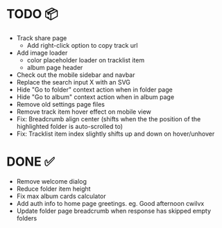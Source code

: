 # TODO 📦
- Track share page
    - Add right-click option to copy track url
- Add image loader
    - color placeholder loader on tracklist item
    - album page header
- Check out the mobile sidebar and navbar
- Replace the search input X with an SVG
- Hide "Go to folder" context action when in folder page
- Hide "Go to album" context action when in album page
- Remove old settings page files
- Remove track item hover effect on mobile view
- Fix: Breadcrumb align center (shifts when the the position of the highlighted folder is auto-scrolled to)
- Fix: Tracklist item index slightly shifts up and down on hover/unhover

# DONE ✅
- Remove welcome dialog
- Reduce folder item height
- Fix max album cards calculator
- Add auth info to home page greetings. eg. Good afternoon cwilvx
- Update folder page breadcrumb when response has skipped empty folders
